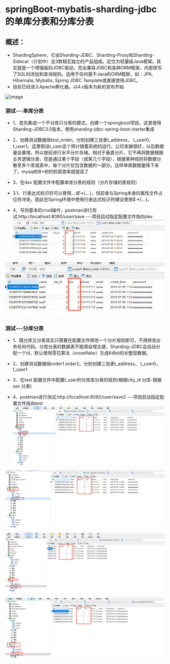 # springBoot-mybatis-sharding-jdbc的单库分表和分库分表

## 概述：
* ShardingSphere，它由Sharding-JDBC、Sharding-Proxy和Sharding-Sidecar（计划中）这3款相互独立的产品组成。定位为轻量级Java框架。其实就是一个增强版的JDBC驱动，完全兼容JDBC和各种ORM框架。内部改写了SQL的添加和查询规则。适用于任何基于Java的ORM框架，如：JPA, Hibernate, Mybatis, Spring JDBC Template或直接使用JDBC。
* 目前已经进入Apache孵化器。以4.x版本为新的发布开始

![image](https://camo.githubusercontent.com/97a4eac3a5eac7cad65d3e85ad0865df4cc6923a/687474703a2f2f7778312e73696e61696d672e636e2f6c617267652f30303662374e786e677931673266373579697674736a33316375306a793077392e6a7067)

### 测试---单库分表
* 1、首先集成一个不分库只分表的模式。创建一个springboot项目，这里使用Sharding-JDBC3.0版本。使用sharding-jdbc-spring-boot-starter集成

* 2、创建测试数据局test_order。分别创建三张表t_address， t_user0，t_user1。这里假设t_user这个预计随着系统的运行。公司发展很好，以后数据量会暴增。所以提前进行水平分片存储。相对于垂直分片，它不再将数据根据业务逻辑分类，而是通过某个字段（或某几个字段），根据某种规则将数据分散至多个库或表中，每个分片仅包含数据的一部分。这样单表数据量降下来了，mysql的B+树的检索效率就提高了

* 3、在dev 配置文件中配置单库分表的规则（分片存储的表规则）

* 3.1、行表达式标识符可以使用${...}或$->{...}，但前者与Spring本身的属性文件占位符冲突，因此在Spring环境中使用行表达式标识符建议使用$->{...}。

* 4、写完基本的crud操作，postman进行测试:http://localhost:8080/user/save    ---项目启动指定配置文件指向dev
![image](https://github.com/17661977890/springboot-mybatis-sharding-jdbc/blob/master/src/main/resources/image/%E5%BE%AE%E4%BF%A1%E5%9B%BE%E7%89%87_20190705110702.png)

![image](https://github.com/17661977890/springboot-mybatis-sharding-jdbc/blob/master/src/main/resources/image/%E5%BE%AE%E4%BF%A1%E5%9B%BE%E7%89%87_20190705110712.png)

### 测试---分库分表
* 1、既分库又分表其实只需要在配置文件修改一个分片规则即可，不用修改业务任何代码。分库分表的数据表不能用自增主键，Sharding-JDBC会自动分配一个id，默认使用雪花算法（snowflake）生成64bit的长整型数据。

* 2、创建测试数据局order1 order2。分别创建三张表t_address， t_user0，t_user1

* 3、在test 配置文件中配置t_user的分库库分表的规则(根据city_id 分库-根据sex 分表)

* 4、postman进行测试:http://localhost:8080/user/save2    ---项目启动指定配置文件指向test
![image](https://github.com/17661977890/springboot-mybatis-sharding-jdbc/blob/master/src/main/resources/image/%E5%BE%AE%E4%BF%A1%E5%9B%BE%E7%89%87_20190705113431.png)

![image](https://github.com/17661977890/springboot-mybatis-sharding-jdbc/blob/master/src/main/resources/image/%E5%BE%AE%E4%BF%A1%E5%9B%BE%E7%89%87_20190705113453.png)

![image](https://github.com/17661977890/springboot-mybatis-sharding-jdbc/blob/master/src/main/resources/image/%E5%BE%AE%E4%BF%A1%E5%9B%BE%E7%89%87_20190705113455.png)

![image](https://github.com/17661977890/springboot-mybatis-sharding-jdbc/blob/master/src/main/resources/image/%E5%BE%AE%E4%BF%A1%E5%9B%BE%E7%89%87_20190705113458.png)

